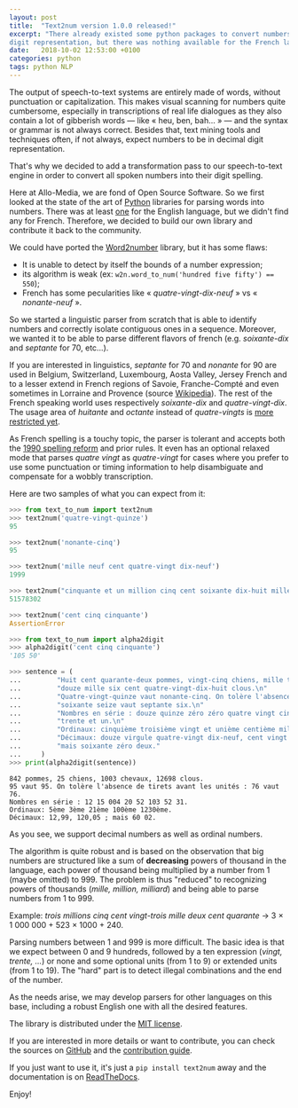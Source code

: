 ```yaml
---
layout: post
title:  "Text2num version 1.0.0 released!"
excerpt: "There already existed some python packages to convert numbers written in English into Python numbers or their decimal
digit representation, but there was nothing available for the French language. That's why we developed this library and shared it with the community."
date:   2018-10-02 12:53:00 +0100
categories: python
tags: python NLP
---
```


The output of speech-to-text systems are entirely made of words, without punctuation or capitalization. This makes visual scanning for numbers quite cumbersome,
especially in transcriptions of real life dialogues as they also contain a lot of gibberish words — like « heu, ben, bah… » — and the syntax or
grammar is not always correct. Besides that, text mining tools and techniques often, if not always, expect numbers to be in decimal digit representation.

That's why we decided to add a transformation pass to our speech-to-text engine in order to convert all spoken numbers into their digit spelling.

Here at Allo-Media, we are fond of Open Source Software. So we first looked at the state of the art of [Python](http://www.python.org) libraries for parsing words into numbers. There was at least [one](https://pypi.org/project/word2number/) for the English language, but we didn't find any for French. Therefore, we decided to build our own library and contribute it back to the community.

We could have ported the [Word2number](https://pypi.org/project/word2number/) library, but it has some flaws:

- It is unable to detect by itself the bounds of a number expression;
- its algorithm is weak (ex: `w2n.word_to_num('hundred five fifty') == 550`);
- French has some pecularities like « *quatre-vingt-dix-neuf* » vs « *nonante-neuf* ».

So we started a linguistic parser from scratch that is able to identify numbers and correctly isolate contiguous ones in a sequence. Moreover, we wanted it to be able
to parse different flavors of french (e.g. *soixante-dix* and *septante* for 70, etc…).

If you are interested in linguistics, *septante* for 70 and *nonante* for 90 are used in Belgium, Switzerland, Luxembourg, Aosta Valley, Jersey French and to a lesser extend in French regions of Savoie, Franche-Compté and even sometimes in Lorraine and Provence (source [Wikipedia](https://fr.wikipedia.org/wiki/70_(nombre)#Linguistique)). The rest of the French speaking world uses respectively *soixante-dix* and *quatre-vingt-dix*. The usage area of *huitante* and *octante* instead of *quatre-vingts* is [more restricted yet](https://fr.wikipedia.org/wiki/80_(nombre)#Huitante).

As French spelling is a touchy topic, the parser is tolerant and accepts both the [1990 spelling reform](https://fr.wikipedia.org/wiki/Rectifications_orthographiques_du_fran%C3%A7ais_en_1990#Les_modifications_apport%C3%A9es) and prior rules. It even has an optional relaxed mode that parses *quatre vingt* as *quatre-vingt* for cases where you prefer to use some punctuation or timing information to help disambiguate and compensate for a wobbly transcription.

Here are two samples of what you can expect from it:

```python
>>> from text_to_num import text2num
>>> text2num('quatre-vingt-quinze')
95

>>> text2num('nonante-cinq')
95

>>> text2num('mille neuf cent quatre-vingt dix-neuf')
1999

>>> text2num("cinquante et un million cinq cent soixante dix-huit mille trois cent deux")
51578302

>>> text2num('cent cinq cinquante')
AssertionError
```

```python
>>> from text_to_num import alpha2digit
>>> alpha2digit('cent cinq cinquante')
'105 50'

>>> sentence = (
...         "Huit cent quarante-deux pommes, vingt-cinq chiens, mille trois chevaux, "
...         "douze mille six cent quatre-vingt-dix-huit clous.\n"
...         "Quatre-vingt-quinze vaut nonante-cinq. On tolère l'absence de tirets avant les unités : "
...         "soixante seize vaut septante six.\n"
...         "Nombres en série : douze quinze zéro zéro quatre vingt cinquante-deux cent trois cinquante deux "
...         "trente et un.\n"
...         "Ordinaux: cinquième troisième vingt et unième centième mille deux cent trentième.\n"
...         "Décimaux: douze virgule quatre-vingt dix-neuf, cent vingt virgule zéro cinq ; "
...         "mais soixante zéro deux."
...     )
>>> print(alpha2digit(sentence))
```

```
842 pommes, 25 chiens, 1003 chevaux, 12698 clous.
95 vaut 95. On tolère l'absence de tirets avant les unités : 76 vaut 76.
Nombres en série : 12 15 004 20 52 103 52 31.
Ordinaux: 5ème 3ème 21ème 100ème 1230ème.
Décimaux: 12,99, 120,05 ; mais 60 02.
```

As you see, we support decimal numbers as well as ordinal numbers.

The algorithm is quite robust and is based on the observation that big numbers are structured like a sum of **decreasing** powers of thousand in the language, each power of thousand being multiplied by a number from 1 (maybe omitted) to 999. The problem is thus "reduced" to recognizing powers of thousands (*mille, million, milliard*) and being able to parse numbers from 1 to 999.

Example: *trois millions cinq cent vingt-trois mille deux cent quarante* -> 3 × 1 000 000 + 523 × 1000 + 240.

Parsing numbers between 1 and 999 is more difficult. The basic idea is that we expect between 0 and 9 hundreds, followed by a ten expression (*vingt, trente, …*) or none and some optional units (from 1 to 9) or extended units (from 1 to 19). The "hard" part is to detect illegal combinations and the end of the number.

As the needs arise, we may develop parsers for other languages on this base, including a robust English one with all the desired features.

The library is distributed under the [MIT license](https://en.wikipedia.org/wiki/MIT_License).

If you are interested in more details or want to contribute, you can check the sources on [GitHub](https://github.com/allo-media/text2num) and the [contribution guide](https://text2num.readthedocs.io/en/stable/contribute.html).

If you just want to use it, it's just a `pip install text2num` away and the documentation is on [ReadTheDocs](https://text2num.readthedocs.io/).

Enjoy!